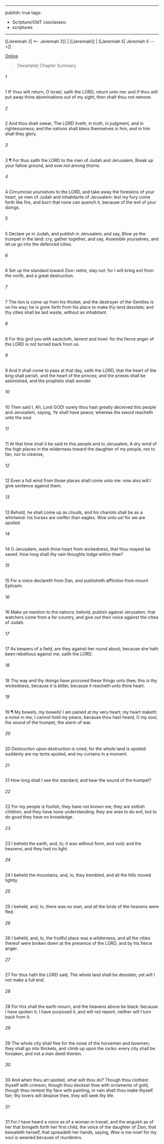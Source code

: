 

---
publish: true
tags:
  - Scripture/OldT
cssclasses:
  - scriptures
---
[[Jeremiah 3| <-- Jeremiah 3]] | [[Jeremiah]] | [[Jeremiah 5| Jeremiah 5 -->]]

[Online](https://churchofjesuschrist.org/study/scriptures/ot/jer/4?lang=eng)

>[!example] Chapter Summary
>
###### 1
1 IF thou wilt return, O Israel, saith the LORD, return unto me: and if thou wilt put away thine abominations out of my sight, then shalt thou not remove.
###### 2
2 And thou shalt swear, The LORD liveth, in truth, in judgment, and in righteousness; and the nations shall bless themselves in him, and in him shall they glory.
###### 3
3 ¶ For thus saith the LORD to the men of Judah and Jerusalem, Break up your fallow ground, and sow not among thorns.
###### 4
4 Circumcise yourselves to the LORD, and take away the foreskins of your heart, ye men of Judah and inhabitants of Jerusalem: lest my fury come forth like fire, and burn that none can quench it, because of the evil of your doings.
###### 5
5 Declare ye in Judah, and publish in Jerusalem; and say, Blow ye the trumpet in the land: cry, gather together, and say, Assemble yourselves, and let us go into the defenced cities.
###### 6
6 Set up the standard toward Zion: retire, stay not: for I will bring evil from the north, and a great destruction.
###### 7
7 The lion is come up from his thicket, and the destroyer of the Gentiles is on his way; he is gone forth from his place to make thy land desolate; and thy cities shall be laid waste, without an inhabitant.
###### 8
8 For this gird you with sackcloth, lament and howl: for the fierce anger of the LORD is not turned back from us.
###### 9
9 And it shall come to pass at that day, saith the LORD, that the heart of the king shall perish, and the heart of the princes; and the priests shall be astonished, and the prophets shall wonder.
###### 10
10 Then said I, Ah, Lord GOD!  surely thou hast greatly deceived this people and Jerusalem, saying, Ye shall have peace; whereas the sword reacheth unto the soul.
###### 11
11 At that time shall it be said to this people and to Jerusalem, A dry wind of the high places in the wilderness toward the daughter of my people, not to fan, nor to cleanse,
###### 12
12 Even a full wind from those places shall come unto me: now also will I give sentence against them.
###### 13
13 Behold, he shall come up as clouds, and his chariots shall be as a whirlwind: his horses are swifter than eagles.  Woe unto us!  for we are spoiled.
###### 14
14 O Jerusalem, wash thine heart from wickedness, that thou mayest be saved.  How long shall thy vain thoughts lodge within thee?
###### 15
15 For a voice declareth from Dan, and publisheth affliction from mount Ephraim.
###### 16
16 Make ye mention to the nations; behold, publish against Jerusalem, that watchers come from a far country, and give out their voice against the cities of Judah.
###### 17
17 As keepers of a field, are they against her round about; because she hath been rebellious against me, saith the LORD.
###### 18
18 Thy way and thy doings have procured these things unto thee; this is thy wickedness, because it is bitter, because it reacheth unto thine heart.
###### 19
19 ¶ My bowels, my bowels!  I am pained at my very heart; my heart maketh a noise in me; I cannot hold my peace, because thou hast heard, O my soul, the sound of the trumpet, the alarm of war.
###### 20
20 Destruction upon destruction is cried; for the whole land is spoiled: suddenly are my tents spoiled, and my curtains in a moment.
###### 21
21 How long shall I see the standard, and hear the sound of the trumpet?
###### 22
22 For my people is foolish, they have not known me; they are sottish children, and they have none understanding: they are wise to do evil, but to do good they have no knowledge.
###### 23
23 I beheld the earth, and, lo, it was without form, and void; and the heavens, and they had no light.
###### 24
24 I beheld the mountains, and, lo, they trembled, and all the hills moved lightly.
###### 25
25 I beheld, and, lo, there was no man, and all the birds of the heavens were fled.
###### 26
26 I beheld, and, lo, the fruitful place was a wilderness, and all the cities thereof were broken down at the presence of the LORD, and by his fierce anger.
###### 27
27 For thus hath the LORD said, The whole land shall be desolate; yet will I not make a full end.
###### 28
28 For this shall the earth mourn, and the heavens above be black: because I have spoken it, I have purposed it, and will not repent, neither will I turn back from it.
###### 29
29 The whole city shall flee for the noise of the horsemen and bowmen; they shall go into thickets, and climb up upon the rocks: every city shall be forsaken, and not a man dwell therein.
###### 30
30 And when thou art spoiled, what wilt thou do?  Though thou clothest thyself with crimson, though thou deckest thee with ornaments of gold, though thou rentest thy face with painting, in vain shalt thou make thyself fair; thy lovers will despise thee, they will seek thy life.
###### 31
31 For I have heard a voice as of a woman in travail, and the anguish as of her that bringeth forth her first child, the voice of the daughter of Zion, that bewaileth herself, that spreadeth her hands, saying, Woe is me now!  for my soul is wearied because of murderers.



